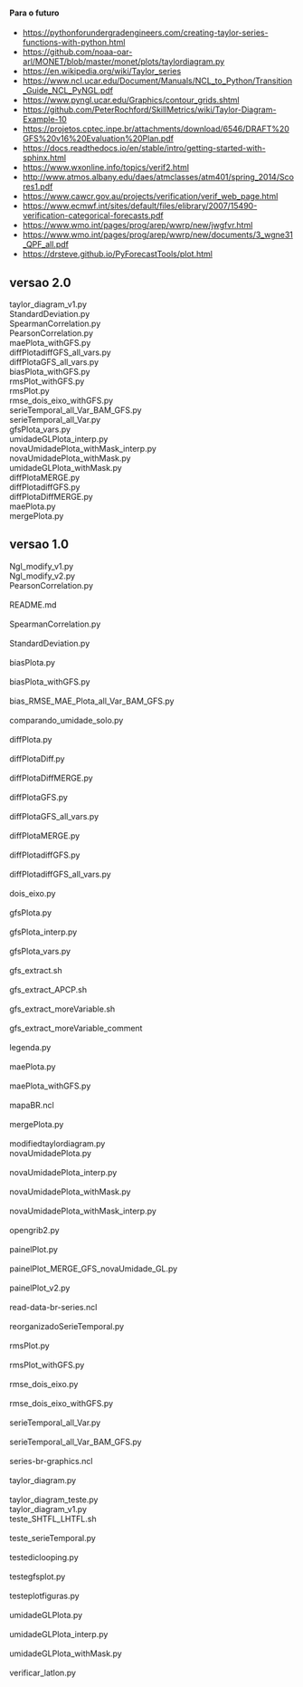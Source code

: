 #### Para o futuro

- https://pythonforundergradengineers.com/creating-taylor-series-functions-with-python.html
- https://github.com/noaa-oar-arl/MONET/blob/master/monet/plots/taylordiagram.py
- https://en.wikipedia.org/wiki/Taylor_series
- https://www.ncl.ucar.edu/Document/Manuals/NCL_to_Python/Transition_Guide_NCL_PyNGL.pdf
- https://www.pyngl.ucar.edu/Graphics/contour_grids.shtml
- https://github.com/PeterRochford/SkillMetrics/wiki/Taylor-Diagram-Example-10
- https://projetos.cptec.inpe.br/attachments/download/6546/DRAFT%20GFS%20v16%20Evaluation%20Plan.pdf
- https://docs.readthedocs.io/en/stable/intro/getting-started-with-sphinx.html
- https://www.wxonline.info/topics/verif2.html 
- http://www.atmos.albany.edu/daes/atmclasses/atm401/spring_2014/Scores1.pdf
- https://www.cawcr.gov.au/projects/verification/verif_web_page.html
- https://www.ecmwf.int/sites/default/files/elibrary/2007/15490-verification-categorical-forecasts.pdf
- https://www.wmo.int/pages/prog/arep/wwrp/new/jwgfvr.html
- https://www.wmo.int/pages/prog/arep/wwrp/new/documents/3_wgne31_QPF_all.pdf
- https://drsteve.github.io/PyForecastTools/plot.html

## versao 2.0

taylor_diagram_v1.py
<br />
StandardDeviation.py
<br />
SpearmanCorrelation.py
<br />
PearsonCorrelation.py
<br />
maePlota_withGFS.py
<br />
diffPlotadiffGFS_all_vars.py
<br />
diffPlotaGFS_all_vars.py
<br />
biasPlota_withGFS.py
<br />
rmsPlot_withGFS.py
<br />
rmsPlot.py
<br />
rmse_dois_eixo_withGFS.py
<br />
serieTemporal_all_Var_BAM_GFS.py
<br />
serieTemporal_all_Var.py
<br />
gfsPlota_vars.py
<br />
umidadeGLPlota_interp.py
<br />
novaUmidadePlota_withMask_interp.py
<br />
novaUmidadePlota_withMask.py
<br />
umidadeGLPlota_withMask.py
<br />
diffPlotaMERGE.py
<br />
diffPlotadiffGFS.py
<br />
diffPlotaDiffMERGE.py
<br />
maePlota.py
<br />
mergePlota.py<br />


## versao 1.0


Ngl_modify_v1.py 
<br />
Ngl_modify_v2.py 
<br />
PearsonCorrelation.py 	
<br />
README.md 	
<br />
SpearmanCorrelation.py 	
<br />
StandardDeviation.py 	
<br />
biasPlota.py 	
<br />
biasPlota_withGFS.py 	
<br />
bias_RMSE_MAE_Plota_all_Var_BAM_GFS.py 	
<br />
comparando_umidade_solo.py 	
<br />
diffPlota.py 	
<br />
diffPlotaDiff.py 	
<br />
diffPlotaDiffMERGE.py 	
<br />
diffPlotaGFS.py 	
<br />
diffPlotaGFS_all_vars.py 	
<br />
diffPlotaMERGE.py 	
<br />
diffPlotadiffGFS.py 	
<br />
diffPlotadiffGFS_all_vars.py 	
<br />
dois_eixo.py 	
<br />
gfsPlota.py 	
<br />
gfsPlota_interp.py 	
<br />
gfsPlota_vars.py 	
<br />
gfs_extract.sh 	
<br />
gfs_extract_APCP.sh 	
<br />
gfs_extract_moreVariable.sh 	
<br />
gfs_extract_moreVariable_comment 	
<br />
legenda.py 	
<br />
maePlota.py 	
<br />
maePlota_withGFS.py 	
<br />
mapaBR.ncl 	
<br />
mergePlota.py 	
<br />
modifiedtaylordiagram.py 
<br />
novaUmidadePlota.py 	
<br />
novaUmidadePlota_interp.py 	
<br />
novaUmidadePlota_withMask.py 	
<br />
novaUmidadePlota_withMask_interp.py 	
<br />
opengrib2.py 	
<br />
painelPlot.py 	
<br />
painelPlot_MERGE_GFS_novaUmidade_GL.py 	
<br />
painelPlot_v2.py 	
<br />
read-data-br-series.ncl 	
<br />
reorganizadoSerieTemporal.py 	
<br />
rmsPlot.py 	
<br />
rmsPlot_withGFS.py 	
<br />
rmse_dois_eixo.py 	
<br />
rmse_dois_eixo_withGFS.py 	
<br />
serieTemporal_all_Var.py 	
<br />
serieTemporal_all_Var_BAM_GFS.py 	
<br />
series-br-graphics.ncl 	
<br />
taylor_diagram.py 	
<br />
taylor_diagram_teste.py 
<br />
taylor_diagram_v1.py 
<br />
teste_SHTFL_LHTFL.sh 	
<br />
teste_serieTemporal.py 	
<br />
testediclooping.py 	
<br />
testegfsplot.py 	
<br />
testeplotfiguras.py 	
<br />
umidadeGLPlota.py 	
<br />
umidadeGLPlota_interp.py 	
<br />
umidadeGLPlota_withMask.py 	
<br />
verificar_latlon.py<br />


